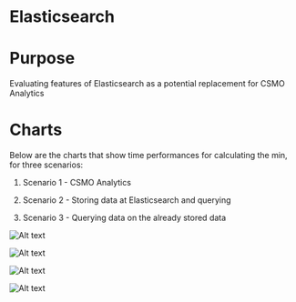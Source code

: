 # Elasticsearch

# Purpose 

Evaluating features of Elasticsearch as a potential replacement for CSMO Analytics

# Charts 

Below are the charts that show time performances for calculating the min, for three scenarios: 

1. Scenario 1 - CSMO Analytics 

2. Scenario 2 - Storing data at Elasticsearch and querying 

3. Scenario 3 - Querying data on the already stored data

![Alt text](https://user-images.githubusercontent.com/38908534/47288748-b380c800-d5f7-11e8-9d0d-0610e3fe8499.png "Daily Comparison")

![Alt text](https://user-images.githubusercontent.com/38908534/47288821-18d4b900-d5f8-11e8-98c3-2777227bf145.png "Weekly Comparison")

![Alt text](https://user-images.githubusercontent.com/38908534/47288814-0f4b5100-d5f8-11e8-8ddd-9b642112f561.png "Three months Comparison")

![Alt text](https://user-images.githubusercontent.com/38908534/47223787-5f3cd480-d3ba-11e8-8701-0bdedccd43d6.png "Yearly Comparison") 






